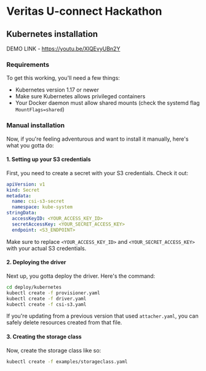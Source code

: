 # Veritas U-connect Hackathon
## Kubernetes installation

DEMO LINK - https://youtu.be/XlQEvyUBn2Y

### Requirements

To get this working, you'll need a few things:

* Kubernetes version 1.17 or newer
* Make sure Kubernetes allows privileged containers
* Your Docker daemon must allow shared mounts (check the systemd flag `MountFlags=shared`)


### Manual installation

Now, if you're feeling adventurous and want to install it manually, here's what you gotta do:

#### 1. Setting up your S3 credentials

First, you need to create a secret with your S3 credentials. Check it out:

```yaml
apiVersion: v1
kind: Secret
metadata:
  name: csi-s3-secret
  namespace: kube-system
stringData:
  accessKeyID: <YOUR_ACCESS_KEY_ID>
  secretAccessKey: <YOUR_SECRET_ACCESS_KEY>
  endpoint: <S3_ENDPOINT>
```

Make sure to replace `<YOUR_ACCESS_KEY_ID>` and `<YOUR_SECRET_ACCESS_KEY>` with your actual S3 credentials. 

#### 2. Deploying the driver

Next up, you gotta deploy the driver. Here's the command:

```bash
cd deploy/kubernetes
kubectl create -f provisioner.yaml
kubectl create -f driver.yaml
kubectl create -f csi-s3.yaml
```

If you're updating from a previous version that used `attacher.yaml`, you can safely delete resources created from that file.

#### 3. Creating the storage class

Now, create the storage class like so:

```bash
kubectl create -f examples/storageclass.yaml
```



